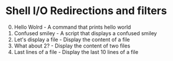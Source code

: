 # Shell I/O Redirections and filters
0. Hello Wolrd - A command that prints hello world
1. Confused smiley - A script that displays a confused smiley
2. Let's display a file - Display the content of a file
3. What about 2? - Display the content of two files
4. Last lines of a file - Display the last 10 lines of a file

